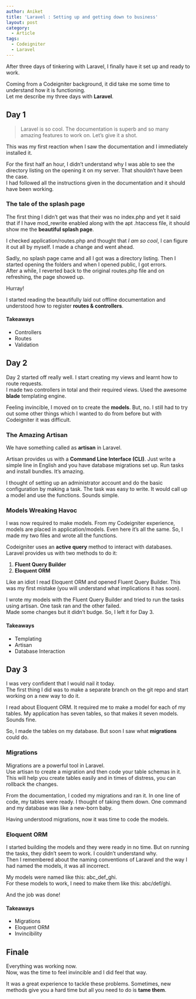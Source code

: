 ```yaml
---
author: Aniket
title: 'Laravel : Setting up and getting down to business'
layout: post
category:
  - Article
tags:
  - Codeigniter
  - Laravel
---
```

After three days of tinkering with Laravel, I finally have it set up and ready to work.

Coming from a Codeigniter background, it did take me some time to understand how it is functioning.  
Let me describe my three days with **Laravel**.

## Day 1

> Laravel is so cool. The documentation is superb and so many amazing features to work on. Let’s give it a shot.

This was my first reaction when I saw the documentation and I immediately installed it.

For the first half an hour, I didn’t understand why I was able to see the directory listing on the opening it on my server. That shouldn’t have been the case.  
I had followed all the instructions given in the documentation and it should have been working.

### The tale of the splash page

The first thing I didn’t get was that their was no index.php and yet it said that if I have mod_rewrite enabled along with the apt .htaccess file, it should show me the **beautiful splash page**.

I checked application/routes.php and thought that *I am so cool*, I can figure it out all by myself. I made a change and went ahead.

Sadly, no splash page came and all I got was a directory listing. Then I started opening the folders and when I opened public, I got errors.  
After a while, I reverted back to the original routes.php file and on refreshing, the page showed up.

Hurray!

I started reading the beautifully laid out offline documentation and understood how to register **routes & controllers**.

#### Takeaways

*   Controllers
*   Routes
*   Validation

## Day 2

Day 2 started off really well. I start creating my views and learnt how to route requests.  
I made two controllers in total and their required views. Used the awesome **blade** templating engine.

Feeling invincible, I moved on to create the **models**. But, no. I still had to try out some other things which I wanted to do from before but with Codeigniter it was difficult.

### The Amazing Artisan

We have something called as **artisan** in Laravel.

Artisan provides us with a **Command Line Interface (CLI)**. Just write a simple line in English and you have database migrations set up. Run tasks and install bundles. It’s amazing.

I thought of setting up an administrator account and do the basic configuration by making a task. The task was easy to write. It would call up a model and use the functions. Sounds simple.

### Models Wreaking Havoc

I was now required to make models. From my Codeigniter experience, models are placed in application/models. Even here it’s all the same. So, I made my two files and wrote all the functions.

Codeigniter uses an **active query** method to interact with databases.  
Laravel provides us with two methods to do it:

1.  **Fluent Query Builder**
2.  **Eloquent ORM**

Like an idiot I read Eloquent ORM and opened Fluent Query Builder. This was my first mistake (you will understand what implications it has soon).

I wrote my models with the Fluent Query Builder and tried to run the tasks using artisan. One task ran and the other failed.  
Made some changes but it didn’t budge. So, I left it for Day 3.

#### Takeaways

*   Templating
*   Artisan
*   Database Interaction

## Day 3

I was very confident that I would nail it today.  
The first thing I did was to make a separate branch on the git repo and start working on a new way to do it.

I read about Eloquent ORM. It required me to make a model for each of my tables. My application has seven tables, so that makes it seven models.  
Sounds fine.

So, I made the tables on my database. But soon I saw what **migrations** could do.

### Migrations

Migrations are a powerful tool in Laravel.  
Use artisan to create a migration and then code your table schemas in it. This will help you create tables easily and in times of distress, you can rollback the changes.

From the documentation, I coded my migrations and ran it. In one line of code, my tables were ready. I thought of taking them down. One command and my database was like a new-born baby.

Having understood migrations, now it was time to code the models.

### Eloquent ORM

I started building the models and they were ready in no time. But on running the tasks, they didn’t seem to work. I couldn’t understand why.  
Then I remembered about the naming conventions of Laravel and the way I had named the models, it was all incorrect.

My models were named like this: abc\_def\_ghi.  
For these models to work, I need to make them like this: abc/def/ghi.

And the job was done!

#### Takeaways

*   Migrations
*   Eloquent ORM
*   Invincibility

## Finale

Everything was working now.  
Now, was the time to feel invincible and I did feel that way.

It was a great experience to tackle these problems. Sometimes, new methods give you a hard time but all you need to do is **tame them**.
